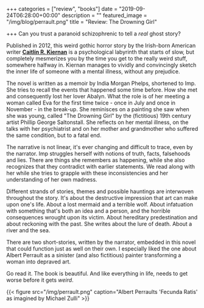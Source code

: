 +++
categories = ["review", "books"]
date = "2019-09-24T06:28:00+00:00"
description = ""
featured_image = "/img/blog/perrault.png"
title = "Review: The Drowning Girl"

+++
Can you trust a paranoid schizophrenic to tell a _real_ ghost story? 

Published in 2012, this weird gothic horror story by the Irish-born American writer [**Caitlín R. Kiernan**](https://en.wikipedia.org/wiki/Caitl%C3%ADn_R._Kiernan) is a psychological labyrinth that starts of slow, but completely mesmerizes you by the time you get to the really weird stuff, somewhere halfway in. Kiernan manages to vividly and convincingly sketch the inner life of someone with a mental illness, without any prejudice.

 <!--more-->

The novel is written as a memoir by India Morgan Phelps, shortened to Imp. She tries to recall the events that happened some time before. How she met and consequently lost her lover Abalyn. What the role is of her meeting a woman called Eva for the first time twice - once in July and once in November - in the break-up. She reminisces on a painting she saw when she was young, called "The Drowning Girl" by the (fictitious) 19th century artist Phillip George Saltonstall. She reflects on her mental illness, on the talks with her psychiatrist and on her mother and grandmother who suffered the same condition, but to a fatal end.

The narrative is not linear, it's ever changing and difficult to trace, even by the narrator. Imp struggles herself with notions of truth, facts, falsehoods and lies. There are things she remembers as happening, while she also recognizes that they contradict with earlier statements. We read along with her while she tries to grapple with these inconsistencies and her understanding of her own madness.

Different strands of stories, themes and possible hauntings are interwoven throughout the story. It's about the destructive impression that art can make upon one's life. About a lost mermaid and a terrible wolf. About infatuation with something that's both an idea and a person, and the horrible consequences wrought upon its victim. About hereditary predestination and about reckoning with the past. She writes about the lure of death. About a river and the sea.

There are two short-stories, written by the narrator, embedded in this novel that could function just as well on their own. I especially liked the one about Albert Perrault as a sinister (and also fictitious) painter transforming a woman into depraved art.

Go read it. The book is beautiful. And like everything in life, needs to get worse before it gets _weird_.

{{< figure src="/img/perrault.png" caption="Albert Perraults 'Fecunda Ratis' as imagined by Michael Zulli" >}}